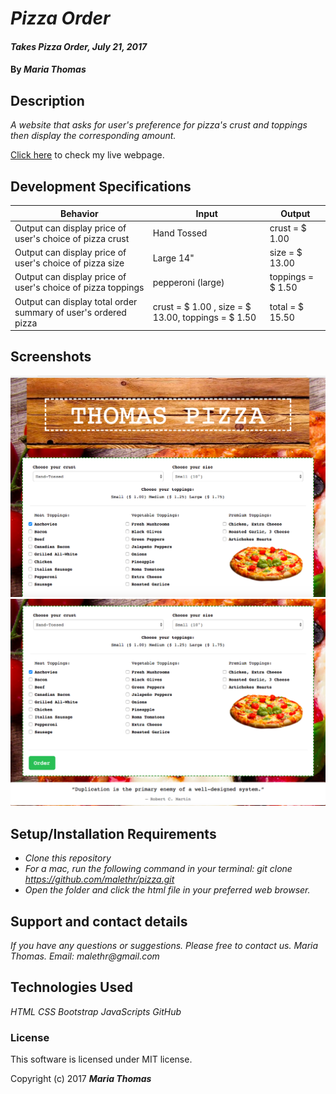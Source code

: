 # _Pizza Order_

#### _Takes Pizza Order, July 21, 2017_

#### By _**Maria Thomas**_

## Description

_A website that asks for user's preference for pizza's crust and toppings then display the corresponding amount._

[Click here](https://malethr.github.io/pizza/) to check my live webpage.

## Development Specifications

| Behavior      | Input | Output |
| ------------- | ------------- | ------------- |
| Output can display price of user's choice of pizza crust | Hand Tossed  | crust = $ 1.00  |
| Output can display price of user's choice of pizza size| Large 14"  | size = $ 13.00  |
| Output can display price of user's choice of pizza toppings| pepperoni (large) | toppings = $ 1.50  |
| Output can display total order summary of user's ordered pizza| crust = $ 1.00 , size = $ 13.00, toppings = $ 1.50  | total = $ 15.50  |

## Screenshots

![image1](https://github.com/malethr/pizza/blob/master/img/screen2.png)
![image2](https://github.com/malethr/pizza/blob/master/img/screen1.png)

## Setup/Installation Requirements

* _Clone this repository_
* _For a mac, run the following command in your terminal:
git clone https://github.com/malethr/pizza.git_
* _Open the folder and click the html file in your preferred web browser._

## Support and contact details

_If you have any questions or suggestions. Please free to contact us._
_Maria Thomas. Email: malethr@gmail.com_

## Technologies Used

_HTML_
_CSS_
_Bootstrap_
_JavaScripts_
_GitHub_

### License

This software is licensed under MIT license.

Copyright (c) 2017 **_Maria Thomas_**
